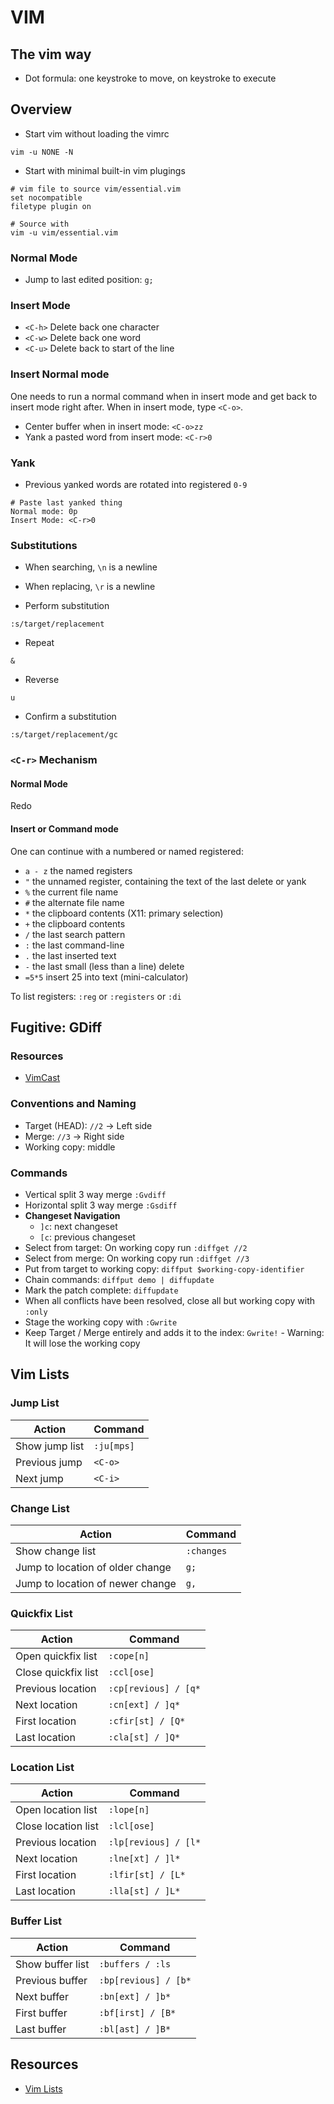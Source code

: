# VIM

## The vim way

* Dot formula: one keystroke to move, on keystroke to execute

## Overview

* Start vim without loading the vimrc
```
vim -u NONE -N
```
* Start with minimal built-in vim plugings
```
# vim file to source vim/essential.vim
set nocompatible
filetype plugin on

# Source with
vim -u vim/essential.vim
```

### Normal Mode

* Jump to last edited position: `g;`

### Insert Mode

* `<C-h>` Delete back one character
* `<C-w>` Delete back one word
* `<C-u>` Delete back to start of the line

### Insert Normal mode

One needs to run a normal command when in insert mode and get back to insert mode right after.
When in insert mode, type `<C-o>`.

* Center buffer when in insert mode: `<C-o>zz`
* Yank a pasted word from insert mode: `<C-r>0`

### Yank

* Previous yanked words are rotated into registered `0-9`
```
# Paste last yanked thing
Normal mode: 0p
Insert Mode: <C-r>0
```

### Substitutions

* When searching, `\n` is a newline
* When replacing, `\r` is a newline

* Perform substitution
```
:s/target/replacement
```
* Repeat
```
&
```
* Reverse
```
u
```
* Confirm a substitution
```
:s/target/replacement/gc
```

### `<C-r>` Mechanism

#### Normal Mode

Redo

#### Insert or Command mode

One can continue with a numbered or named registered:

* `a - z` the named registers
* `"` the unnamed register, containing the text of the last delete or yank
* `%` the current file name
* `#` the alternate file name
* `*` the clipboard contents (X11: primary selection)
* `+` the clipboard contents
* `/` the last search pattern
* `:` the last command-line
* `.` the last inserted text
* `-` the last small (less than a line) delete
* `=5*5` insert 25 into text (mini-calculator)

To list registers: `:reg` or `:registers` or `:di`


## Fugitive: GDiff

### Resources

* [VimCast](http://vimcasts.org/episodes/fugitive-vim-resolving-merge-conflicts-with-vimdiff/)

### Conventions and Naming

* Target (HEAD): `//2` -> Left side
* Merge: `//3` -> Right side
* Working copy: middle

### Commands

* Vertical split 3 way merge `:Gvdiff`
* Horizontal split 3 way merge `:Gsdiff`
* **Changeset Navigation**
  * `]c`: next changeset
  * `[c`: previous changeset
* Select from target: On working copy run `:diffget //2`
* Select from merge: On working copy run `:diffget //3`
* Put from target to working copy: `diffput $working-copy-identifier`
* Chain commands: `diffput demo | diffupdate`
* Mark the patch complete: `diffupdate`
* When all conflicts have been resolved, close all but working copy with `:only`
* Stage the working copy with `:Gwrite`
* Keep Target / Merge entirely and adds it to the index: `Gwrite!` - Warning: It will lose the working copy

## Vim Lists

### Jump List

| Action        | Command    |
|---------------|------------|
| Show jump list| `:ju[mps]` |
| Previous jump | `<C-o>`    |
| Next jump     | `<C-i>`    |

### Change List

| Action                           | Command    |
|----------------------------------|------------|
| Show change list                 | `:changes` |
| Jump to location of older change | `g;`       |
| Jump to location of newer change | `g,`       |


### Quickfix List

| Action              | Command              |
|---------------------|----------------------|
| Open quickfix list  | `:cope[n]`           |
| Close quickfix list | `:ccl[ose]`          |
| Previous location   | `:cp[revious] / [q*` |
| Next location       | `:cn[ext] / ]q*`     |
| First location      | `:cfir[st] / [Q*`    |
| Last location       | `:cla[st] / ]Q*`     |

### Location List

| Action                 | Command              |
|------------------------|----------------------|
| Open location list 	 | `:lope[n]`           |
| Close location list 	 | `:lcl[ose]`          |
| Previous location 	 | `:lp[revious] / [l*` |
| Next location 	 | `:lne[xt] / ]l*`     |
| First location 	 | `:lfir[st] / [L*`    |
| Last location 	 | `:lla[st] / ]L*`     |

### Buffer List

| Action                 | Command              |
|------------------------|----------------------|
| Show buffer list       | `:buffers / :ls`     |
| Previous buffer        | `:bp[revious] / [b*` |
| Next buffer            | `:bn[ext] / ]b*`     |
| First buffer           | `:bf[irst] / [B*`    |
| Last buffer            | `:bl[ast] / ]B*`     |

## Resources

* [Vim Lists](https://noahfrederick.com/log/a-list-of-vims-lists)
